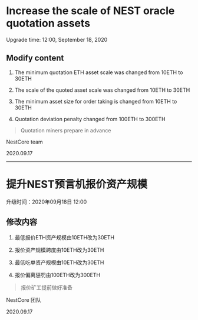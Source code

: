 # Increase the scale of NEST oracle quotation assets

Upgrade time: 12:00, September 18, 2020

## Modify content

1. The minimum quotation ETH asset scale was changed from 10ETH to 30ETH

2. The scale of the quoted asset scale was changed from 10ETH to 30ETH

3. The minimum asset size for order taking is changed from 10ETH to 30ETH

4. Quotation deviation penalty changed from 100ETH to 300ETH

> Quotation miners prepare in advance


NestCore team

2020.09.17


----


# 提升NEST预言机报价资产规模

升级时间：2020年09月18日 12:00

## 修改内容

1. 最低报价ETH资产规模由10ETH改为30ETH

2. 报价资产规模跨度由10ETH改为30ETH

3. 最低吃单资产规模由10ETH改为30ETH

4. 报价偏离惩罚由100ETH改为300ETH

> 报价矿工提前做好准备


NestCore 团队

2020.09.17
